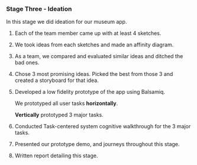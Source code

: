 ### Stage Three - Ideation

In this stage we did ideation for our museum app.

1. Each of the team member came up with at least 4 sketches.
2. We took ideas from each sketches and made an affinity diagram.
3. As a team, we compared and evaluated similar ideas and ditched the bad ones.
4. Chose 3 most promising ideas. Picked the best from those 3 and created a storyboard for that idea.
5. Developed a low fidelity prototype of the app using Balsamiq.

    We prototyped all user tasks **horizontally**.
    
    **Vertically** prototyped 3 major tasks.
6. Conducted Task-centered system cognitive walkthrough for the 3 major tasks.
7. Presented our prototype demo, and journeys throughout this stage.
8. Written report detailing this stage.
